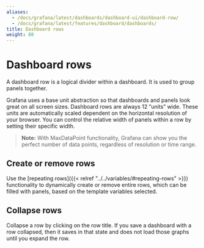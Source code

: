 ```yaml
---
aliases:
  - /docs/grafana/latest/dashboards/dashboard-ui/dashboard-row/
  - /docs/grafana/latest/features/dashboard/dashboards/
title: Dashboard rows
weight: 80
---
```


# Dashboard rows

A dashboard row is a logical divider within a dashboard. It is used to group panels together.

Grafana uses a base unit abstraction so that dashboards and panels look great on all screen sizes. Dashboard rows are always 12 “units” wide. These units are automatically scaled dependent on the horizontal resolution of your browser. You can control the relative width of panels within a row by setting their specific width.

> **Note:** With MaxDataPoint functionality, Grafana can show you the perfect number of data points, regardless of resolution or time range.

## Create or remove rows

Use the [repeating rows]({{< relref "../../variables/#repeating-rows" >}}) functionality to dynamically create or remove entire rows, which can be filled with panels, based on the template variables selected.

## Collapse rows

Collapse a row by clicking on the row title. If you save a dashboard with a row collapsed, then it saves in that state and does not load those graphs until you expand the row.

